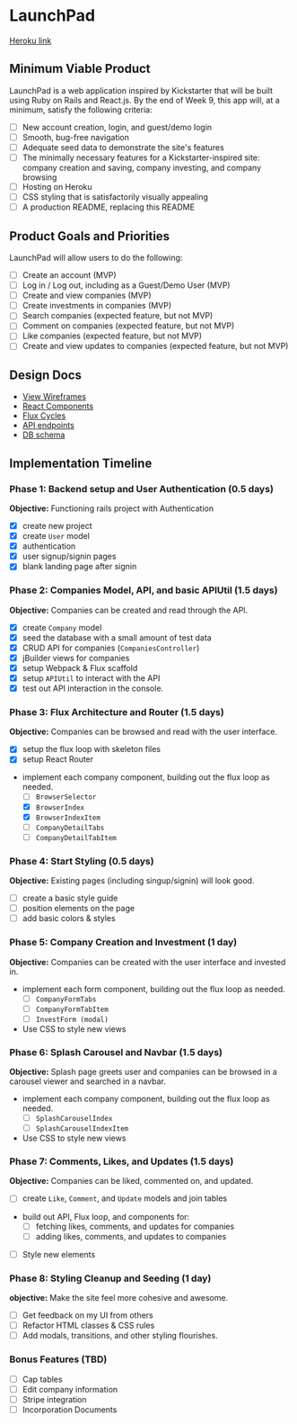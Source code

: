 # LaunchPad

[Heroku link][heroku]

[heroku]: http://lapad.herokuapp.com

## Minimum Viable Product

LaunchPad is a web application inspired by Kickstarter that will be built using Ruby on Rails and React.js. By the end of Week 9, this app will, at a minimum, satisfy the following criteria:

- [ ] New account creation, login, and guest/demo login
- [ ] Smooth, bug-free navigation
- [ ] Adequate seed data to demonstrate the site's features
- [ ] The minimally necessary features for a Kickstarter-inspired site: company creation and saving, company investing, and company browsing
- [ ] Hosting on Heroku
- [ ] CSS styling that is satisfactorily visually appealing
- [ ] A production README, replacing this README

## Product Goals and Priorities

LaunchPad will allow users to do the following:

<!-- This is a Markdown checklist. Use it to keep track of your
progress. Put an x between the brackets for a checkmark: [x] -->

- [ ] Create an account (MVP)
- [ ] Log in / Log out, including as a Guest/Demo User (MVP)
- [ ] Create and view companies (MVP)
- [ ] Create investments in companies (MVP)
- [ ] Search companies (expected feature, but not MVP)
- [ ] Comment on companies (expected feature, but not MVP)
- [ ] Like companies (expected feature, but not MVP)
- [ ] Create and view updates to companies (expected feature, but not MVP)

## Design Docs
* [View Wireframes][views]
* [React Components][components]
* [Flux Cycles][flux-cycles]
* [API endpoints][api-endpoints]
* [DB schema][schema]

[views]: ./docs/views.md
[components]: ./docs/components.md
[flux-cycles]: ./docs/flux-cycles.md
[api-endpoints]: ./docs/api-endpoints.md
[schema]: ./docs/schema.md

## Implementation Timeline

### Phase 1: Backend setup and User Authentication (0.5 days)

**Objective:** Functioning rails project with Authentication

- [x] create new project
- [x] create `User` model
- [x] authentication
- [x] user signup/signin pages
- [x] blank landing page after signin

### Phase 2: Companies Model, API, and basic APIUtil (1.5 days)

**Objective:** Companies can be created and read through
the API.

- [x] create `Company` model
- [x] seed the database with a small amount of test data
- [x] CRUD API for companies (`CompaniesController`)
- [x] jBuilder views for companies
- [x] setup Webpack & Flux scaffold
- [x] setup `APIUtil` to interact with the API
- [x] test out API interaction in the console.

### Phase 3: Flux Architecture and Router (1.5 days)

**Objective:** Companies can be browsed and read with the user interface.

- [x] setup the flux loop with skeleton files
- [x] setup React Router
- implement each company component, building out the flux loop as needed.
  - [ ] `BrowserSelector`
  - [x] `BrowserIndex`
  - [x] `BrowserIndexItem`
  - [ ] `CompanyDetailTabs`
  - [ ] `CompanyDetailTabItem`

### Phase 4: Start Styling (0.5 days)

**Objective:** Existing pages (including singup/signin) will look good.

- [ ] create a basic style guide
- [ ] position elements on the page
- [ ] add basic colors & styles

### Phase 5: Company Creation and Investment (1 day)

**Objective:** Companies can be created with the user interface and invested in.

- implement each form component, building out the flux loop as needed.
  - [ ] `CompanyFormTabs`
  - [ ] `CompanyFormTabItem`
  - [ ] `InvestForm (modal)`
- Use CSS to style new views

### Phase 6: Splash Carousel and Navbar (1.5 days)

**Objective:** Splash page greets user and companies can be browsed in a carousel viewer and searched in a navbar.

- implement each company component, building out the flux loop as needed.
  - [ ] `SplashCarouselIndex`
  - [ ] `SplashCarouselIndexItem`
- Use CSS to style new views

### Phase 7: Comments, Likes, and Updates (1.5 days)

**Objective:** Companies can be liked, commented on, and updated.

- [ ] create `Like`, `Comment`, and `Update` models and join tables
- build out API, Flux loop, and components for:
  - [ ] fetching likes, comments, and updates for companies
  - [ ] adding likes, comments, and updates to companies
- [ ] Style new elements

### Phase 8: Styling Cleanup and Seeding (1 day)

**objective:** Make the site feel more cohesive and awesome.

- [ ] Get feedback on my UI from others
- [ ] Refactor HTML classes & CSS rules
- [ ] Add modals, transitions, and other styling flourishes.

### Bonus Features (TBD)
- [ ] Cap tables
- [ ] Edit company information
- [ ] Stripe integration
- [ ] Incorporation Documents
